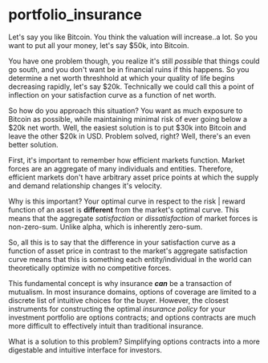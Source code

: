 # portfolio_insurance

Let's say you like Bitcoin. You think the valuation will increase..a lot. So you want to put all your money, let's say $50k, into Bitcoin.

You have one problem though, you realize it's still *possible* that things could go south, and you don't want be in financial ruins if this happens. So you determine a net worth threshhold at which your quality of life begins decreasing rapidly, let's say $20k. Technically we could call this a point of inflection on your satisfaction curve as a function of net worth.

So how do you approach this situation? You want as much exposure to Bitcoin as possible, while maintaining minimal risk of ever going below a $20k net worth.
Well, the easiest solution is to put $30k into Bitcoin and leave the other $20k in USD. Problem solved, right? Well, there's an even better solution.

First, it's important to remember how efficient markets function. Market forces are an aggregate of many individuals and entities. Therefore, efficient markets don't have arbitrary asset price points at which the supply and demand relationship changes it's velocity.

Why is this important? Your optimal curve in respect to the risk | reward function of an asset is **different** from the market's optimal curve.
This means that the aggregate *satisfaction* or *dissatisfaction* of market forces is non-zero-sum. Unlike alpha, which is inherently zero-sum.

So, all this is to say that the difference in your satisfaction curve as a function of asset price in contrast to the market's aggregate satisfaction curve means that this is something each entity/individual in the world can theoretically optimize with no competitive forces.


This fundamental concept is why insurance ***can*** be a transaction of mutualism. In most insurance domains, options of coverage are limited to a discrete list of intuitive choices for the buyer. However, the closest instruments for constructing the optimal *insurance policy* for your investment portfolio are options contracts; and options contracts are much more difficult to effectively intuit than traditional insurance.

What is a solution to this problem? Simplifying options contracts into a more digestable and intuitive interface for investors.

